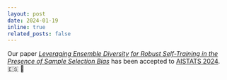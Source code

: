 ```yaml
---
layout: post
date: 2024-01-19 
inline: true
related_posts: false
---
```


Our paper <a href="https://proceedings.mlr.press/v238/odonnat24a/odonnat24a.pdf">*Leveraging Ensemble Diversity for Robust Self-Training in the Presence of Sample Selection Bias*</a> has been accepted to <a href="https://virtual.aistats.org/Conferences/2024">AISTATS 2024<a/>. :es: 📑
